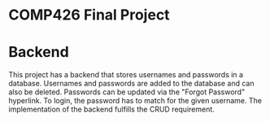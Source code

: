 # COMP426 Final Project

# Backend
This project has a backend that stores usernames and passwords in a database. Usernames and passwords are added to the database and can also be deleted. Passwords can be updated via the "Forgot Password" hyperlink. To login, the password has to match for the given username. The implementation of the backend fulfills the CRUD requirement.
